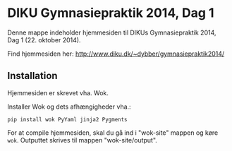 DIKU Gymnasiepraktik 2014, Dag 1
================================

Denne mappe indeholder hjemmesiden til DIKUs Gymnasiepraktik 2014, Dag
1 (22. oktober 2014).

Find hjemmesiden her: <http://www.diku.dk/~dybber/gymnasiepraktik2014/>

Installation
------------
Hjemmesiden er skrevet vha. Wok.

Installer Wok og dets afhængigheder vha.:

    pip install wok PyYaml jinja2 Pygments

For at compile hjemmesiden, skal du gå ind i "wok-site" mappen og køre
`wok`. Outputtet skrives til mappen "wok-site/output".
